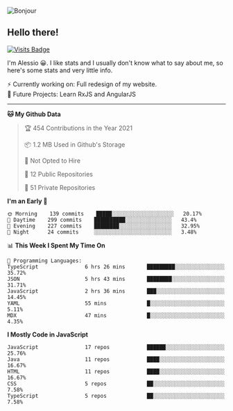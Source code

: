 ![Bonjour](https://i.redd.it/ayih4qogh2a51.png)

## Hello there!
[![Visits Badge](https://badges.pufler.dev/visits/PandaSekh/PandaSekh)](https://alessiofranceschi.me)

I'm Alessio 😀. I like stats and I usually don't know what to say about me, so here's some stats and very little info.

⚡ Currently working on: Full redesign of my website.  
🤔 Future Projects: Learn RxJS and AngularJS

---

<!--START_SECTION:waka-->
**🐱 My Github Data** 

> 🏆 454 Contributions in the Year 2021
 > 
> 📦 1.2 MB Used in Github's Storage 
 > 
> 🚫 Not Opted to Hire
 > 
> 📜 12 Public Repositories 
 > 
> 🔑 51 Private Repositories  
 > 
**I'm an Early 🐤** 

```text
🌞 Morning    139 commits    █████░░░░░░░░░░░░░░░░░░░░   20.17% 
🌆 Daytime    299 commits    ██████████░░░░░░░░░░░░░░░   43.4% 
🌃 Evening    227 commits    ████████░░░░░░░░░░░░░░░░░   32.95% 
🌙 Night      24 commits     ░░░░░░░░░░░░░░░░░░░░░░░░░   3.48%

```


📊 **This Week I Spent My Time On** 

```text
💬 Programming Languages: 
TypeScript               6 hrs 26 mins       █████████░░░░░░░░░░░░░░░░   35.72% 
JSON                     5 hrs 43 mins       ████████░░░░░░░░░░░░░░░░░   31.71% 
JavaScript               2 hrs 36 mins       ███░░░░░░░░░░░░░░░░░░░░░░   14.45% 
YAML                     55 mins             █░░░░░░░░░░░░░░░░░░░░░░░░   5.11% 
MDX                      47 mins             █░░░░░░░░░░░░░░░░░░░░░░░░   4.35%

```

**I Mostly Code in JavaScript** 

```text
JavaScript               17 repos            ██████░░░░░░░░░░░░░░░░░░░   25.76% 
Java                     11 repos            ████░░░░░░░░░░░░░░░░░░░░░   16.67% 
HTML                     11 repos            ████░░░░░░░░░░░░░░░░░░░░░   16.67% 
CSS                      5 repos             ██░░░░░░░░░░░░░░░░░░░░░░░   7.58% 
TypeScript               5 repos             ██░░░░░░░░░░░░░░░░░░░░░░░   7.58%

```



<!--END_SECTION:waka-->
